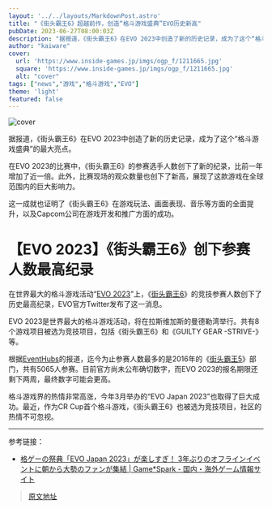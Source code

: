 ```yaml
---
layout: '../../layouts/MarkdownPost.astro'
title: "《街头霸王6》超越前作，创造“格斗游戏盛典”EVO历史新高"  
pubDate: 2023-06-27T08:00:03Z
description: "据报道，《街头霸王6》在EVO 2023中创造了新的历史记录，成为了这个“格斗游戏盛典”的最大亮点。"
author: "kaiware"
cover:
  url: 'https://www.inside-games.jp/imgs/ogp_f/1211665.jpg'
  square: 'https://www.inside-games.jp/imgs/ogp_f/1211665.jpg'
  alt: "cover"
tags: ["news","游戏","格斗游戏","EVO"]
theme: 'light'
featured: false
---
```


![cover](https://www.inside-games.jp/imgs/ogp_f/1211665.jpg)

据报道，《街头霸王6》在EVO 2023中创造了新的历史记录，成为了这个“格斗游戏盛典”的最大亮点。

在EVO 2023的比赛中，《街头霸王6》的参赛选手人数创下了新的纪录，比前一年增加了近一倍。此外，比赛现场的观众数量也创下了新高，展现了这款游戏在全球范围内的巨大影响力。

这一成就也证明了《街头霸王6》在游戏玩法、画面表现、音乐等方面的全面提升，以及Capcom公司在游戏开发和推广方面的成功。

# 【EVO 2023】《街头霸王6》创下参赛人数最高纪录

在世界最大的格斗游戏活动“[EVO 2023](https://www.evo.gg/evo-2023)”上，《[街头霸王6](https://zh.wikipedia.org/wiki/%E8%A1%97%E6%A9%8B%E6%89%93%E5%B0%87)》的竞技参赛人数创下了历史最高纪录，EVO官方Twitter发布了这一消息。

EVO 2023是世界最大的格斗游戏活动，将在拉斯维加斯的曼德勒湾举行。共有8个游戏项目被选为竞技项目，包括《街头霸王6》和《GUILTY GEAR -STRIVE-》等。

根据[EventHubs](https://www.eventhubs.com/news/2023/jun/26/sf6-breaks-evo-entrant-record/)的报道，迄今为止参赛人数最多的是2016年的《[街头霸王5](https://zh.wikipedia.org/wiki/%E8%A1%97%E6%A9%8B%E6%89%93%E5%B0%87V)》部门，共有5065人参赛。目前官方尚未公布确切数字，而EVO 2023的报名期限还剩下两周，最终数字可能会更高。

格斗游戏界的热情非常高涨，今年3月举办的“EVO Japan 2023”也取得了巨大成功。最近，作为CR Cup首个格斗游戏，《街头霸王6》也被选为竞技项目，社区的热情不可忽视。

---

参考链接：

- [格ゲーの祭典「EVO Japan 2023」が楽しすぎ！ 3年ぶりのオフラインイベントに朝から大勢のファンが集結 | Game*Spark - 国内・海外ゲーム情報サイト](https://www.gamespark.jp/article/2023/03/31/128575.html)

>[原文地址](https://www.inside-games.jp/article/2023/06/27/146842.html)  